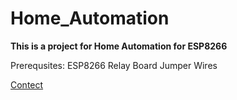 # Home_Automation
**This is a project for Home Automation for ESP8266**



Prerequsites:
ESP8266
Relay Board
Jumper Wires

[Contect](arbazkhan2174@gmail.com "Gmail")
